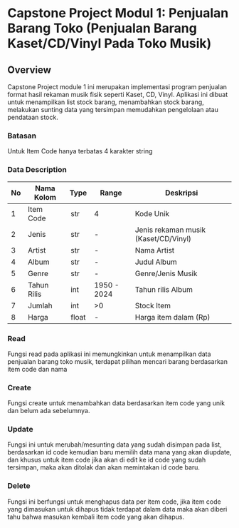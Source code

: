 # Capstone Project Modul 1: Penjualan Barang Toko (Penjualan Barang Kaset/CD/Vinyl Pada Toko Musik)




## Overview
Capstone Project module 1 ini merupakan implementasi program penjualan format hasil rekaman musik fisik seperti Kaset, CD, Vinyl. Aplikasi ini dibuat untuk menampilkan list stock barang, menambahkan stock barang, melakukan sunting data yang tersimpan memudahkan pengelolaan atau pendataan stock.

### Batasan
Untuk Item Code hanya terbatas 4 karakter string

### Data Description
| No | Nama Kolom | Type | Range | Deskripsi |
| ------ | ------ | ---- | ----- | --------- |
| 1 | Item Code | ⁠ str ⁠ | 4 | Kode Unik |
| 2 | Jenis | ⁠ str ⁠ | - | Jenis rekaman musik (Kaset/CD/Vinyl) |
| 3 | Artist| ⁠ str ⁠  | - |Nama Artist|
| 4 | Album | ⁠ str ⁠ | - | Judul Album |
| 5 | Genre | ⁠ str ⁠ | - | Genre/Jenis Musik |
| 6 | Tahun Rilis | ⁠ int  | 1950 - 2024 | Tahun rilis Album |
| 7 | Jumlah | ⁠ int  | >0 | Stock Item |
| 8 | Harga | ⁠ float  | - | Harga item  dalam (Rp) |


### Read
Fungsi read pada aplikasi ini memungkinkan untuk menampilkan data penjualan barang toko musik, terdapat pilihan mencari barang berdasarkan item code dan nama

### Create
Fungsi create untuk menambahkan data berdasarkan item code yang unik dan belum ada sebelumnya.

### Update
Fungsi ini untuk merubah/mesunting data yang sudah disimpan pada list, berdasarkan id code kemudian baru memilih data mana yang akan diupdate, dan khusus untuk item code jika akan di edit ke id code yang sudah tersimpan, maka akan ditolak dan akan memintakan id code baru.

### Delete
Fungsi ini berfungsi untuk menghapus data per item code, jika item code yang dimasukan untuk dihapus tidak terdapat dalam data maka akan diberi tahu bahwa masukan kembali item code yang akan dihapus.




